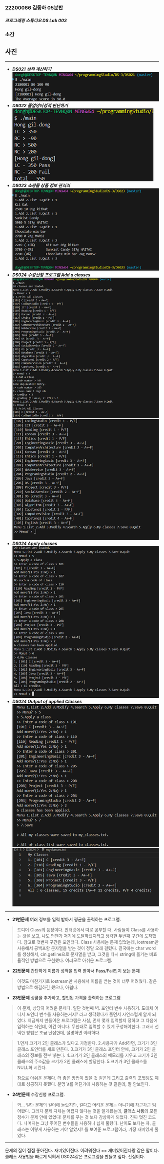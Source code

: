 ### 22200066 김동하 05분반

##### 프로그래밍 스튜디오 DS Lab 003

### 소감

## 사진

---
+ ___DS021 성적 계산하기___
![DS021](./Captures/DS021.png)
+ ___DS022 졸업영어성적 판단하기___
![DS022](./Captures/DS022.png)
+ ___DS023 쇼핑몰 상품 정보 관리리___
![DS023](./Captures/DS023.png)
+ ___DS024 수강신청 프로그램 Add a classes___
![DS024-1](./Captures/DS024-1.png)
![DS024-2](./Captures/DS024-2.png)
+ ___DS024 Apply classes___
![DS024-3](./Captures/DS024-3.png)
+ ___DS024 Output of applied Classes___
![DS024-4](./Captures/DS024-4.png)
![DS024-5](./Captures/DS024-5.png)


---

+ **21번문제**  여러 정보를 입력 받아서 평균을 출력하는 프로그램.
>드디어 Class의 등장이다. 인터넷에서 따로 공부할 때, 사람들이 Class를 사용하는 것을 보고, 나도 언젠가 저기에 도달하겠지라고 생각한 두번째 구간에 도착했다. 참고로 첫번째 구간은 포인터다.  Class 사용에는 문제 없었는데, iostream만 사용해서 공백포함 문자열을 받는 것이 정말 오래 걸렸다. 결국에는 char word를 생성해서, cin.getline으로 문자열을 받고, 그것을 다시 string에 옮기는 비효율적인 방법으로 구현했다. 여러모로 아쉬운 프로그램.

+ **22번문제** 간단하게 이름과 성적을 입력 받아서 Pass/Fail인지 보는 문제
>이것도 마찬가지로 iostream만 사용해서 이름을 받는 것이 너무 어려웠다. 같은 방법으로 해결하긴 했으나, 아쉽다.

+ **23번문제** 상품을 추가하고, 할인된 가격을 출력하는 프로그램
>이 문제, 상당히 어려운 문제다. 일단 첫번째 벽. 포인터 변수 사용하기. 도대체 어디서 포인터 변수를 사용하는거지? 라고 생각했다가 풀면서 자연스럽게 알게 되었다. 지금까지 만들어온 프로그램은 사실, 먼저 몇개 입력할지 정하고 그 다음에 입력하는 식인데, 이건 아니다. 무한대로 입력할 수 있게 구성해야한다. 그래서 선택한 방법은 조금 난잡한데, 설명하면 이러하다.

>1.먼저 크기가 2인 클래스가 있다고 가정한다.
>2.사용자가 Add하면, 크기가 3인 클래스 포인터를 새로 만든다.
>3.크기가 3인 클래스 포인터 안에, 크기가 2인 클래스의 정보를 전부 넣는다.
>4.크기가 2인 클래스의 메모리를 지우고 크기가 3인 클래스의 주소값을 크기가 2인 클래스에 할당한다.
>5.크기가 3인 클래스를 NULL화 시킨다.

>참으로 아쉬운 문제다. 더 좋은 방법이 있을 것 같은데 그리고 출력의 포멧팅도 제대로 성공하지 못했다. 분명 \t를 어딘가에 사용하는 것 같은데, 잘 안보인다.

+ **24번문제** 수강신청 프로그램.
>와... 일단 문제의 길이에 놀랐지만, 길다고 어려운 문제는 아니기에 차근차근 읽어봤다. 그러자 문제 자체는 어렵지 않다는 것을 알게됬는데, **클래스 사용**의 모든 정수가 문제 안에 있었다! 문제를 푸는 것 보다 감상하게 되었다. 진짜 멋진 코드다. 나머지는 그냥 주어진 변수들을 사용하니 쉽게 풀렸다. 난이도 보다는 자, 클래스는 이렇게 사용하는 거야 알았지? 를 보여준 프로그램이라, 가장 재미있게 풀었다.


---

문제의 질이 점점 좋아진다. 재미있어진다. 어려워진다 == 재미있어진다랑 같은 말이다. 클래스 사용법을 빠르게 익혀서 DS024같은 프로그램을 만들고 싶다. 진심이다.

